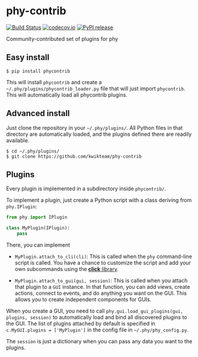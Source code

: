 # phy-contrib

[![Build Status](https://img.shields.io/travis/kwikteam/phy-contrib.svg)](https://travis-ci.org/kwikteam/phy-contrib)
[![codecov.io](https://img.shields.io/codecov/c/github/kwikteam/phy-contrib.svg)](http://codecov.io/github/kwikteam/phy-contrib?branch=master)
[![PyPI release](https://img.shields.io/pypi/v/phy-contrib.svg)](https://pypi.python.org/pypi/phy-contrib)

Community-contributed set of plugins for phy

## Easy install

```
$ pip install phycontrib
```

This will install `phycontrib` and create a `~/.phy/plugins/phycontrib_loader.py` file that will just import `phycontrib`. This will automatically load all phycontrib plugins.

## Advanced install

Just clone the repository in your `~/.phy/plugins/`. All Python files in that directory are automatically loaded, and the plugins defined there are readily available.

```
$ cd ~/.phy/plugins/
$ git clone https://github.com/kwikteam/phy-contrib
```

## Plugins

Every plugin is implemented in a subdirectory inside `phycontrib/`.

To implement a plugin, just create a Python script with a class deriving from `phy.IPlugin`:

```python
from phy import IPlugin

class MyPlugin(IPlugin):
    pass
```

There, you can implement

* `MyPlugin.attach_to_cli(cli)`: This is called when the `phy` command-line script is called. You have a chance to customize the script and add your own subcommands using the [**click** library](http://click.pocoo.org/5/).

* `MyPlugin.attach_to_gui(gui, session)`: This is called when you attach that plugin to a `GUI` instance. In that function, you can add views, create actions, connect to events, and do anything you want on the GUI. This allows you to create independent components for GUIs.

When you create a GUI, you need to call `phy.gui.load_gui_plugins(gui, plugins, session)` to automatically load and bind all discovered plugins to the GUI. The list of plugins attached by default is specified in `c.MyGUI.plugins = ['MyPlugin']` in the config file in `~/.phy/phy_config.py`.

The `session` is just a dictionary when you can pass any data you want to the plugins.
